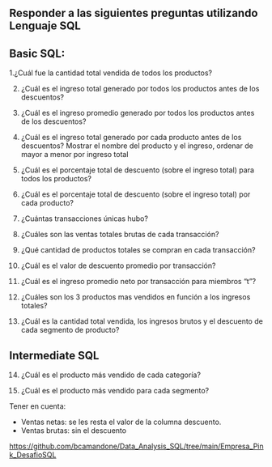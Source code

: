 
## Responder a las siguientes preguntas utilizando Lenguaje SQL

## Basic SQL:

1.¿Cuál fue la cantidad total vendida de todos los productos?

2. ¿Cuál es el ingreso total generado por todos los productos antes de los
descuentos?

3. ¿Cuál es el ingreso promedio generado por todos los productos antes de los descuentos?

4. ¿Cuál es el ingreso total generado por cada producto antes de los descuentos? Mostrar el nombre del producto y el ingreso, ordenar de mayor a menor por ingreso total

5. ¿Cuál es el porcentaje total de descuento (sobre el ingreso total) para todos los productos?

6. ¿Cuál es el porcentaje total de descuento (sobre el ingreso total) por cada producto?

7. ¿Cuántas transacciones únicas hubo?

8. ¿Cuáles son las ventas totales brutas de cada transacción?

9. ¿Qué cantidad de productos totales se compran en cada transacción?

10. ¿Cuál es el valor de descuento promedio por transacción?

11. ¿Cuál es el ingreso promedio neto por transacción  para  miembros “t”?

12. ¿Cuáles son los 3 productos mas vendidos en función a los ingresos totales?

13. ¿Cuál es la cantidad total vendida, los ingresos brutos y el descuento de cada segmento de producto?

## Intermediate SQL

14. ¿Cuál es el producto más vendido de cada categoría?

15. ¿Cuál es el producto más vendido para cada segmento?

Tener en cuenta:
- Ventas netas: se les resta el valor de la columna descuento.
- Ventas brutas: sin el descuento

https://github.com/bcamandone/Data_Analysis_SQL/tree/main/Empresa_Pink_DesafioSQL
